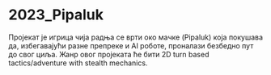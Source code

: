 # 2023_Pipaluk
Пројекат је игрица чија радња се врти око мачке (Pipaluk) која покушава да, избегавајући разне препреке и AI роботе, проналази безбедно пут до свог циља. Жанр овог пројеката ће бити 2D turn based tactics/adventure with stealth mechanics.

